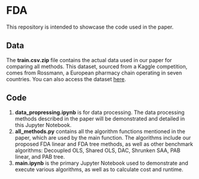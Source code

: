 # FDA
This repository is intended to showcase the code used in the paper.

## Data
The **train.csv.zip** file contains the actual data used in our paper for comparing all methods. This dataset, sourced from a Kaggle competition, comes from Rossmann, a European pharmacy chain operating in seven countries. You can also access the dataset [here](https://www.kaggle.com/competitions/rossmann-store-sales).

## Code
1. **data_propressing.ipynb** is for data processing. The data processing methods described in the paper will be demonstrated and detailed in this Jupyter Notebook.
2. **all_methods.py**  contains all the algorithm functions mentioned in the paper, which are used by the main function. The algorithms include our proposed FDA linear and FDA tree methods, as well as other benchmark algorithms: Decoupled OLS, Shared OLS, DAC, Shrunken SAA, PAB linear, and PAB tree.
3. **main.ipynb** is the primary Jupyter Notebook used to demonstrate and execute various algorithms, as well as to calculate cost and runtime.
